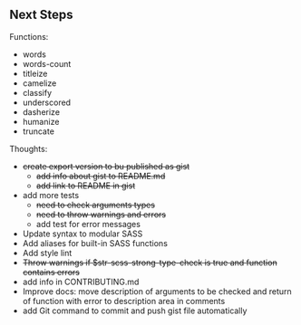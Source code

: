 ## Next Steps

Functions:
 + words
 + words-count
 + titleize
 + camelize
 + classify
 + underscored
 + dasherize
 + humanize
 + truncate
 
Thoughts:
 + ~~create export version to bu published as gist~~
    + ~~add info about gist to README.md~~
    + ~~add link to README in gist~~ 
 + add more tests
    + ~~need to check arguments types~~
    + ~~need to throw warnings and errors~~
    + add test for error messages
 + Update syntax to modular SASS
 + Add aliases for built-in SASS functions
 + Add style lint
 + ~~Throw warnings if $str-scss-strong-type-check is true and function contains errors~~
 + add info in CONTRIBUTING.md
 + Improve docs: move description of arguments to be checked and return of function with error to description area in comments
 + add Git command to commit and push gist file automatically
